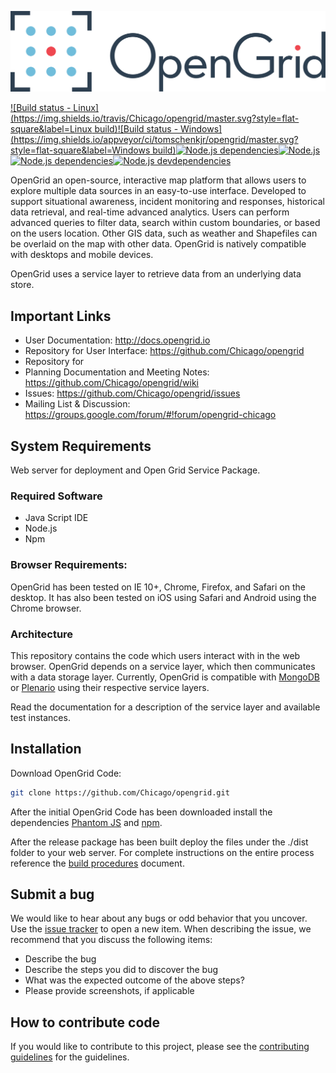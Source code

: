 ![OpenGrid](img/branding/OpenGrid_Logo_Horizontal_3Color.png)

[![Build status - Linux](https://img.shields.io/travis/Chicago/opengrid/master.svg?style=flat-square&label=Linux build)](https://travis-ci.org/Chicago/opengrid)[![Build status - Windows](https://img.shields.io/appveyor/ci/tomschenkjr/opengrid/master.svg?style=flat-square&label=Windows build)](https://ci.appveyor.com/project/tomschenkjr/opengrid)[![Node.js dependencies](https://img.shields.io/coveralls/Chicago/opengrid/master.svg?style=flat-square)](https://coveralls.io/github/Chicago/opengrid)[![Node.js](https://img.shields.io/node/v/gh-badges.svg?style=flat-square)](https://david-dm.org/Chicago/opengrid)[![Node.js dependencies](https://img.shields.io/david/Chicago/opengrid.svg?style=flat-square)](https://david-dm.org/Chicago/opengrid)[![Node.js devdependencies](https://img.shields.io/david/dev/chicago/opengrid.svg?style=flat-square)](https://david-dm.org/Chicago/opengrid#info=devDependencies&view=table)

OpenGrid an open-source, interactive map platform that allows users to explore multiple data sources in an easy-to-use interface. Developed to support situational awareness, incident monitoring and responses, historical data retrieval, and real-time advanced analytics. Users can perform advanced queries to filter data, search within custom boundaries, or based on the users location. Other GIS data, such as weather and Shapefiles can be overlaid on the map with other data. OpenGrid is natively compatible with desktops and mobile devices.

OpenGrid uses a service layer to retrieve data from an underlying data store.

## Important Links

* User Documentation: http://docs.opengrid.io
* Repository for User Interface: https://github.com/Chicago/opengrid
* Repository for 
* Planning Documentation and Meeting Notes: https://github.com/Chicago/opengrid/wiki
* Issues: https://github.com/Chicago/opengrid/issues
* Mailing List & Discussion: https://groups.google.com/forum/#!forum/opengrid-chicago

##  System Requirements

Web server for deployment and Open Grid Service Package. 

### Required Software

  * Java Script IDE
  * Node.js
  * Npm

### Browser Requirements:

OpenGrid has been tested on IE 10+, Chrome, Firefox, and Safari on the desktop. It has also been tested on iOS using Safari and Android using the Chrome browser.

### Architecture

This repository contains the code which users interact with in the web browser. OpenGrid depends on a service layer, which then communicates with a data storage layer. Currently, OpenGrid is compatible with [MongoDB](http://mongodb.com) or [Plenario](http://plenar.io) using their respective service layers.

Read the documentation for a description of the service layer and available test instances.

## Installation

Download OpenGrid Code:

```bash
git clone https://github.com/Chicago/opengrid.git
```

After the initial OpenGrid Code has been downloaded install the dependencies [Phantom JS](http://phantomjs.org/download.html) and [npm](https://www.npmjs.com/package/npm).

After the release package has been built deploy the files under the ./dist folder to your web server.  For complete instructions on the entire process reference the [build procedures](http://opengrid.readthedocs.io/en/latest/Build%20Procedures/) document.

## Submit a bug

We would like to hear about any bugs or odd behavior that you uncover. Use the [issue tracker](../../../issues/) to open a new item. When describing the issue, we recommend that you discuss the following items:

  * Describe the bug
  * Describe the steps you did to discover the bug
  * What was the expected outcome of the above steps?
  * Please provide screenshots, if applicable

## How to contribute code

If you would like to contribute to this project, please see the [contributing guidelines](CONTRIBUTING.md) for the guidelines.
